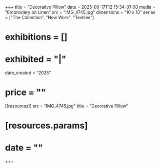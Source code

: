 +++
title = "Decorative Pillow"
date = 2025-09-17T12:15:34-07:00
media = "Embroidery on Linen"
src = "IMG_4745.jpg"
dimensions = "10 x 10"
series = ["The Collection", "New Work", "Textiles"]
# exhibitions = []
# exhibited = "|"
date_created = "2025"
# price = ""
[[resources]]
  src = "IMG_4745.jpg"
  title = "Decorative Pillow"
#   [resources.params]
#   date = ""
+++